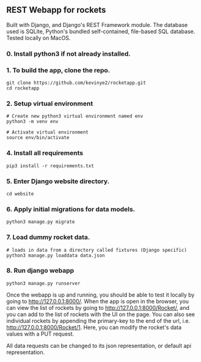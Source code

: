 ## REST Webapp for rockets

Built with Django, and Django's REST Framework module. The database used is SQLite, Python's bundled self-contained, file-based SQL database. Tested locally on MacOS.

### 0. Install python3 if not already installed.

### 1. To build the app, clone the repo.
```
git clone https://github.com/kevinye2/rocketapp.git
cd rocketapp
```

### 2. Setup virtual environment
```
# Create new python3 virtual environment named env
python3 -m venv env

# Activate virtual environment
source env/bin/activate
```

### 4. Install all requirements
```
pip3 install -r requirements.txt
```

### 5. Enter Django website directory.
```
cd website
```

### 6. Apply initial migrations for data models.
```
python3 manage.py migrate
```

### 7. Load dummy rocket data.
```
# loads in data from a directory called fixtures (Django specific)
python3 manage.py loaddata data.json
```

### 8. Run django webapp
```
python3 manage.py runserver
```

Once the webapp is up and running, you should be able to test it locally by going to http://127.0.0.1:8000/.
When the app is open in the browser, you can view the list of rockets by going to http://127.0.0.1:8000/Rocket/, and you can add to the list of rockets with the UI on the page.
You can also see individual rockets by appending the primary-key to the end of the url, i.e. http://127.0.0.1:8000/Rocket/1. Here, you can modify the rocket's data values with a PUT request.

All data requests can be changed to its json representation, or default api representation. 